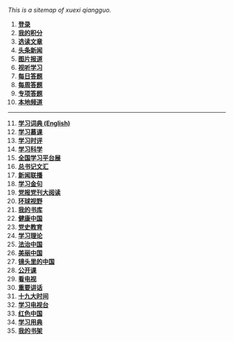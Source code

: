 

*This is a sitemap of xuexi qiangguo.*

1. **[登录](https://pc.xuexi.cn/points/login.html?ref=https%3A%2F%2Fwww.xuexi.cn%2F)**
2. **[我的积分](https://pc.xuexi.cn/points/my-points.html)**
3. **[选读文章](https://www.xuexi.cn/)**
4. **[头条新闻](https://www.xuexi.cn/72ac54163d26d6677a80b8e21a776cfa/9a3668c13f6e303932b5e0e100fc248b.html)**
5. **[图片报道](https://tj.xuexi.cn/=2f56457ca6540b0af59633db625840b55abe1cf6a80443679d531c12587d075da133adcb29912b8c02454acceead679a&page=1)**
6. **[视听学习](https://www.xuexi.cn/0809b8b6ab8a81a4f55ce9cbefa16eff/ae60b027cb83715fd0eeb7bb2527e88b.html)**
7. **[每日答题](https://pc.xuexi.cn/points/exam-practice.html)**
8. **[每周答题](https://pc.xuexi.cn/points/exam-weekly-list.html)**
9. **[专项答题](https://pc.xuexi.cn/points/exam-paper-list.html)**
10. **[本地频道](https://tj.xuexi.cn/)**

------

11. **[学习词典 (English)](https://www.xuexi.cn/d6399cd070074625b24eb5952a5ea64c/b7dd5b56969a59022b5a12ff049cc2eb.html)**
12. **[学习慕课](https://www.xuexi.cn/f547c0f321ac9a0a95154a21485a29d6/1cdd8ef7bfc3919650206590533c3d2a.html)**
13. **[学习时评](https://www.xuexi.cn/d05cad69216e688d304bb91ef3aac4c6/9a3668c13f6e303932b5e0e100fc248b.html)**
14. **[学习科学](https://www.xuexi.cn/896bddc5f57a423b857a85eb40f98945/72742e3e40c96ade71e42b6e7ed42419.html)**
15. **[全国学习平台展](https://www.xuexi.cn/e8cb7e8132ee33125793b020f6a63180/df59e7a5427508e62df34eb36f5c0223.html)**
16. **[总书记文汇](https://www.xuexi.cn/5c90534c80d14c060d6683fa960e3676/82573c005c024095037d2186a02244cb.html)**
17. **[新闻联播](https://www.xuexi.cn/8e35a343fca20ee32c79d67e35dfca90/7f9f27c65e84e71e1b7189b7132b4710.html)**
18. **[学习金句](https://www.xuexi.cn/xxqg.html?id=e8fef3d718f24640a49a0d09632c4d93)**
19. **[党报党刊大阅读](https://www.xuexi.cn/26d28f3e53f9533c50b9ddd94ae5d79a/a86870b30c3994f155fb3c2aa2838fb9.html)**
20. **[环球视野](https://www.xuexi.cn/261c9a142ef8e6375ed554815a26d585/f2d8ff735982530b7a8c9bb90fa99f68.html)**
21. **[我的书库](https://www.xuexi.cn/33590d1e7810a9270f32d4a9a092c446/632637934f4fde6f0cefbf743596aee5.html)**
22. **[健康中国](https://www.xuexi.cn/xxqg.html?id=4975d3461fae4a6d8334df7fe6cd177d)**
23. **[党史教育](https://www.xuexi.cn/xxqg.html?id=2b6a8077cad544c4a22894547b42a137)**
24. **[学习理论](https://www.xuexi.cn/xxqg.html?id=3cba33e067d64ded8a1a503f0774675c)**
25. **[法治中国](https://www.xuexi.cn/xxqg.html?id=85a36708538c4fda94daa97507e00da1)**
26. **[美丽中国](https://www.xuexi.cn/b51582609167f915bcd0f5532daee48d/778eae63fed91ff4c54dc15f22c7fc31.html)**
27. **[镜头里的中国](https://www.xuexi.cn/9e0809abd7b29ff09a9890486e0ace52/29f26f722b3749f799692dcb4c3bc73c.html)**
28. **[公开课](https://www.xuexi.cn/fd76b4567230816c8c9e50b9a8dd86f3/8ef7721513972962aaa6d0cccf899907.html)**
29. **[看电视](https://www.xuexi.cn/2f1ef62aa33cee2644d88d42e07862ce/1387f28e5e955f9120c0272b0c58b664.html)**
30. **[重要讲话](https://www.xuexi.cn/588a4707f9db9606d832e51bfb3cea3b/9a3668c13f6e303932b5e0e100fc248b.html)**
31. **[十九大时间](https://www.xuexi.cn/f997e76a890b0e5a053c57b19f468436/018d244441062d8916dd472a4c6a0a0b.html)**
32. **[学习电视台](https://www.xuexi.cn/0809b8b6ab8a81a4f55ce9cbefa16eff/ae60b027cb83715fd0eeb7bb2527e88b.html)**
33. **[红色中国](https://www.xuexi.cn/482f31e90c481f2161a19ecfcbb91f8b/e6109f421e472b4399b006ba21bc2ecd.html)**
34. **[学习用典](https://www.xuexi.cn/4b93eb98090f5f4d0ed95e54d6d9dfd4/ba635b20ba5f94e503123161c188170c.html)**
35. **[我的书架](https://www.xuexi.cn/9c07fc4cfb37478cb90ba006c911240b/2c4b5bffe40a6b77f03bf5adcd088e38.html)**
